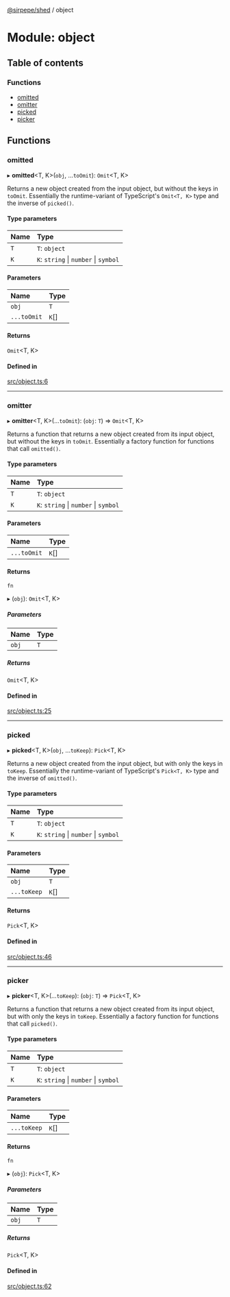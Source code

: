 [@sirpepe/shed](../README.md) / object

# Module: object

## Table of contents

### Functions

- [omitted](object.md#omitted)
- [omitter](object.md#omitter)
- [picked](object.md#picked)
- [picker](object.md#picker)

## Functions

### omitted

▸ **omitted**<T, K\>(`obj`, ...`toOmit`): `Omit`<T, K\>

Returns a new object created from the input object, but without the keys in
`toOmit`. Essentially the runtime-variant of TypeScript's `Omit<T, K>` type
and the inverse of `picked()`.

#### Type parameters

| Name | Type |
| :------ | :------ |
| `T` | `T`: `object` |
| `K` | `K`: `string` \| `number` \| `symbol` |

#### Parameters

| Name | Type |
| :------ | :------ |
| `obj` | `T` |
| `...toOmit` | `K`[] |

#### Returns

`Omit`<T, K\>

#### Defined in

[src/object.ts:6](https://github.com/SirPepe/shed/blob/5ac37c8/src/object.ts#L6)

___

### omitter

▸ **omitter**<T, K\>(...`toOmit`): (`obj`: `T`) => `Omit`<T, K\>

Returns a function that returns a new object created from its input object,
but without the keys in `toOmit`. Essentially a factory function for
functions that call `omitted()`.

#### Type parameters

| Name | Type |
| :------ | :------ |
| `T` | `T`: `object` |
| `K` | `K`: `string` \| `number` \| `symbol` |

#### Parameters

| Name | Type |
| :------ | :------ |
| `...toOmit` | `K`[] |

#### Returns

`fn`

▸ (`obj`): `Omit`<T, K\>

##### Parameters

| Name | Type |
| :------ | :------ |
| `obj` | `T` |

##### Returns

`Omit`<T, K\>

#### Defined in

[src/object.ts:25](https://github.com/SirPepe/shed/blob/5ac37c8/src/object.ts#L25)

___

### picked

▸ **picked**<T, K\>(`obj`, ...`toKeep`): `Pick`<T, K\>

Returns a new object created from the input object, but with only the keys in
`toKeep`. Essentially the runtime-variant of TypeScript's `Pick<T, K>` type
and the inverse of `omitted()`.

#### Type parameters

| Name | Type |
| :------ | :------ |
| `T` | `T`: `object` |
| `K` | `K`: `string` \| `number` \| `symbol` |

#### Parameters

| Name | Type |
| :------ | :------ |
| `obj` | `T` |
| `...toKeep` | `K`[] |

#### Returns

`Pick`<T, K\>

#### Defined in

[src/object.ts:46](https://github.com/SirPepe/shed/blob/5ac37c8/src/object.ts#L46)

___

### picker

▸ **picker**<T, K\>(...`toKeep`): (`obj`: `T`) => `Pick`<T, K\>

Returns a function that returns a new object created from its input object,
but with only the keys in `toKeep`. Essentially a factory function for
functions that call `picked()`.

#### Type parameters

| Name | Type |
| :------ | :------ |
| `T` | `T`: `object` |
| `K` | `K`: `string` \| `number` \| `symbol` |

#### Parameters

| Name | Type |
| :------ | :------ |
| `...toKeep` | `K`[] |

#### Returns

`fn`

▸ (`obj`): `Pick`<T, K\>

##### Parameters

| Name | Type |
| :------ | :------ |
| `obj` | `T` |

##### Returns

`Pick`<T, K\>

#### Defined in

[src/object.ts:62](https://github.com/SirPepe/shed/blob/5ac37c8/src/object.ts#L62)
